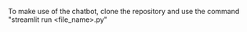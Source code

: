 To make use of the chatbot, clone the repository and use the command "streamlit run <file_name>.py"
